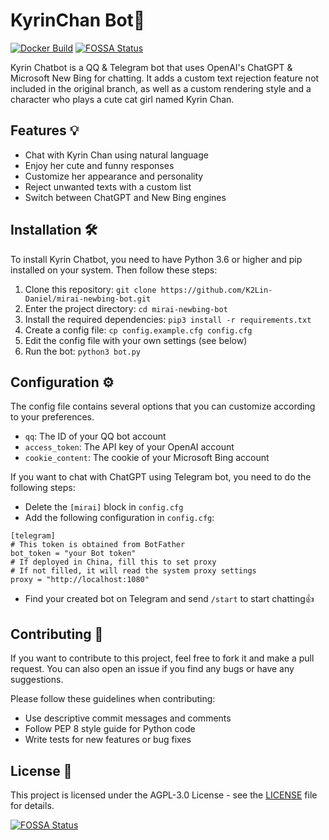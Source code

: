 # KyrinChan Bot🌸

[![Docker Build](https://github.com/K2Lin-Daniel/KyrinChan_Bot/actions/workflows/docker-latest.yml/badge.svg)](https://github.com/K2Lin-Daniel/KyrinChan_Bot/actions/workflows/docker-latest.yml)
[![FOSSA Status](https://app.fossa.com/api/projects/git%2Bgithub.com%2FK2Lin-Daniel%2FKyrinChan_Bot.svg?type=shield)](https://app.fossa.com/projects/git%2Bgithub.com%2FK2Lin-Daniel%2FKyrinChan_Bot?ref=badge_shield)

Kyrin Chatbot is a QQ & Telegram bot that uses OpenAI's ChatGPT & Microsoft New Bing for chatting. It adds a custom text rejection feature not included in the original branch, as well as a custom rendering style and a character who plays a cute cat girl named Kyrin Chan.

## Features 💡

- Chat with Kyrin Chan using natural language
- Enjoy her cute and funny responses
- Customize her appearance and personality
- Reject unwanted texts with a custom list
- Switch between ChatGPT and New Bing engines

## Installation 🛠️

To install Kyrin Chatbot, you need to have Python 3.6 or higher and pip installed on your system. Then follow these steps:

1. Clone this repository: `git clone https://github.com/K2Lin-Daniel/mirai-newbing-bot.git`
2. Enter the project directory: `cd mirai-newbing-bot`
3. Install the required dependencies: `pip3 install -r requirements.txt`
4. Create a config file: `cp config.example.cfg config.cfg`
5. Edit the config file with your own settings (see below)
6. Run the bot: `python3 bot.py`

## Configuration ⚙️

The config file contains several options that you can customize according to your preferences.

- `qq`: The ID of your QQ bot account
- `access_token`: The API key of your OpenAI account
- `cookie_content`: The cookie of your Microsoft Bing account

If you want to chat with ChatGPT using Telegram bot, you need to do the following steps:

- Delete the `[mirai]` block in `config.cfg`
- Add the following configuration in `config.cfg`:

```properties
[telegram]
# This token is obtained from BotFather
bot_token = "your Bot token"
# If deployed in China, fill this to set proxy
# If not filled, it will read the system proxy settings
proxy = "http://localhost:1080"
```

- Find your created bot on Telegram and send `/start` to start chatting👍


## Contributing 🙌

If you want to contribute to this project, feel free to fork it and make a pull request. You can also open an issue if you find any bugs or have any suggestions.

Please follow these guidelines when contributing:

- Use descriptive commit messages and comments
- Follow PEP 8 style guide for Python code
- Write tests for new features or bug fixes

## License 📄

This project is licensed under the AGPL-3.0 License - see the [LICENSE](LICENSE) file for details.


[![FOSSA Status](https://app.fossa.com/api/projects/git%2Bgithub.com%2FK2Lin-Daniel%2FKyrinChan_Bot.svg?type=large)](https://app.fossa.com/projects/git%2Bgithub.com%2FK2Lin-Daniel%2FKyrinChan_Bot?ref=badge_large)